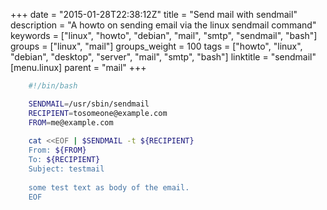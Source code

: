 +++
date = "2015-01-28T22:38:12Z"
title = "Send mail with sendmail"
description = "A howto on sending email via the linux sendmail command"
keywords = ["linux", "howto", "debian", "mail", "smtp", "sendmail", "bash"]
groups = ["linux", "mail"]
groups_weight = 100
tags = ["howto", "linux", "debian", "desktop", "server", "mail", "smtp", "bash"]
linktitle = "sendmail"
[menu.linux]
parent =  "mail"
+++

```bash
	#!/bin/bash

	SENDMAIL=/usr/sbin/sendmail
	RECIPIENT=tosomeone@example.com
	FROM=me@example.com
	
	cat <<EOF | $SENDMAIL -t ${RECIPIENT}
	From: ${FROM} 
	To: ${RECIPIENT}
	Subject: testmail
	 
	some test text as body of the email.
	EOF
```
